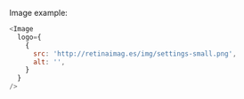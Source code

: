 Image example:

```js
<Image
  logo={
    {
      src: 'http://retinaimag.es/img/settings-small.png',
      alt: '',
    }
  }
/>
```